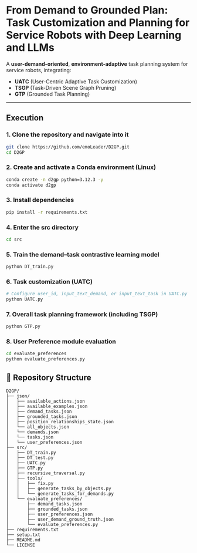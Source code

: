 # From Demand to Grounded Plan: Task Customization and Planning for Service Robots with Deep Learning and LLMs

A **user-demand-oriented**, **environment-adaptive** task planning system for service robots, integrating:

- **UATC** (User-Centric Adaptive Task Customization)
- **TSGP** (Task-Driven Scene Graph Pruning) 
- **GTP** (Grounded Task Planning)

---

## Execution

### 1. Clone the repository and navigate into it
```bash
git clone https://github.com/emoLeader/D2GP.git
cd D2GP
```
### 2. Create and activate a Conda environment (Linux)
```bash
conda create -n d2gp python=3.12.3 -y
conda activate d2gp
```

### 3. Install dependencies
```bash
pip install -r requirements.txt
```

### 4. Enter the src directory
```bash
cd src
```

### 5. Train the demand–task contrastive learning model
```bash
python DT_train.py
```

### 6. Task customization (UATC)
```bash
# Configure user_id, input_text_demand, or input_text_task in UATC.py
python UATC.py
```

### 7. Overall task planning framework (including TSGP)
```bash
python GTP.py
```

### 8. User Preference module evaluation
```bash
cd evaluate_preferences
python evaluate_preferences.py
```

## 📁 Repository Structure

```text
D2GP/
├── json/
│   ├── available_actions.json
│   ├── available_examples.json
│   ├── demand_tasks.json
│   ├── grounded_tasks.json
│   ├── position_relationships_state.json
│   └── all_objects.json
│   └── demands.json
│   └── tasks.json
│   └── user_preferences.json
├── src/
│   ├── DT_train.py
│   ├── DT_test.py
│   ├── UATC.py
│   ├── GTP.py
│   ├── recursive_traversal.py
│   ├── tools/
│   │   ├── fix.py
│   │   ├── generate_tasks_by_objects.py
│   │   └── generate_tasks_for_demands.py
│   └── evaluate_preferences/
│       ├── demand_tasks.json
│       ├── grounded_tasks.json
│       ├── user_preferences.json
│       ├── user_demand_ground_truth.json
│       └── evaluate_preferences.py
├── requirements.txt
├── setup.txt
├── README.md
└── LICENSE
```

